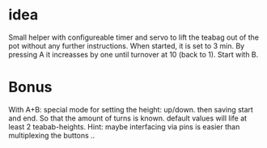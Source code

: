 # idea #

Small helper with configureable timer and servo to lift the teabag out of the pot without any further instructions.
When started, it is set to 3 min. By pressing A it increasses by one until turnover at 10 (back to 1).
Start with B.

# Bonus #
With A+B: special mode for setting the height: up/down. then saving start and end. So that the amount of turns is known. default values will life at least 2 teabab-heights.
Hint: maybe interfacing via pins is easier than multiplexing the buttons ..
